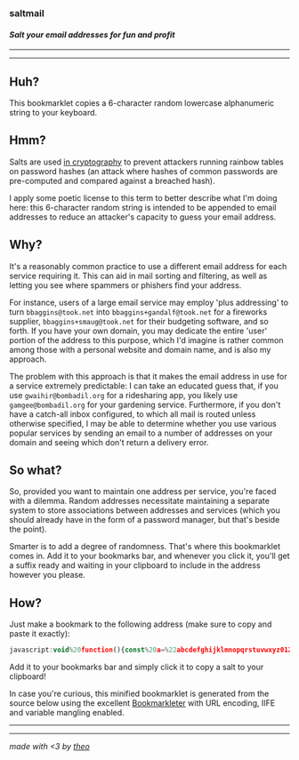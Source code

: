 ### saltmail
#### _Salt your email addresses for fun and profit_

---
---

## Huh?

This bookmarklet copies a 6-character random lowercase alphanumeric string to your keyboard.

## Hmm?

Salts are used [in cryptography](https://en.wikipedia.org/wiki/Salt_(cryptography)) to prevent attackers running rainbow tables on password hashes (an attack where hashes of common passwords are pre-computed and compared against a breached hash). 

I apply some poetic license to this term to better describe what I'm doing here: this 6-character random string is intended to be appended to email addresses to reduce an attacker's capacity to guess your email address.

## Why?

It's a reasonably common practice to use a different email address for each service requiring it. This can aid in mail sorting and filtering, as well as letting you see where spammers or phishers find your address.

For instance, users of a large email service may employ 'plus addressing' to turn `bbaggins@took.net` into `bbaggins+gandalf@took.net` for a fireworks supplier, `bbaggins+smaug@took.net` for their budgeting software, and so forth. If you have your own domain, you may dedicate the entire 'user' portion of the address to this purpose, which I'd imagine is rather common among those with a personal website and domain name, and is also my approach. 

The problem with this approach is that it makes the email address in use for a service extremely predictable: I can take an educated guess that, if you use `gwaihir@bombadil.org` for a ridesharing app, you likely use `gamgee@bombadil.org` for your gardening service. Furthermore, if you don't have a catch-all inbox configured, to which all mail is routed unless otherwise specified, I may be able to determine whether you use various popular services by sending an email to a number of addresses on your domain and seeing which don't return a delivery error.

## So what?

So, provided you want to maintain one address per service, you're faced with a dilemma. Random addresses necessitate maintaining a separate system to store associations between addresses and services (which you should already have in the form of a password manager, but that's beside the point). 

Smarter is to add a degree of randomness. That's where this bookmarklet comes in. Add it to your bookmarks bar, and whenever you click it, you'll get a suffix ready and waiting in your clipboard to include in the address however you please.

## How?

Just make a bookmark to the following address (make sure to copy and paste it exactly):

```js
javascript:void%20function(){const%20a=%22abcdefghijklmnopqrstuvwxyz0123456789%22;for(var%20b=%22%22;b.length%3C6;)b+=a.charAt(Math.floor(Math.random()*a.length));navigator.clipboard.writeText(b)}();
```

Add it to your bookmarks bar and simply click it to copy a salt to your clipboard!

In case you're curious, this minified bookmarklet is generated from the source below using the excellent [Bookmarkleter](https://chriszarate.github.io/bookmarkleter/) with URL encoding, IIFE and variable mangling enabled.

---
---

_made with <3 by [theo](https://theocourt.com)_
